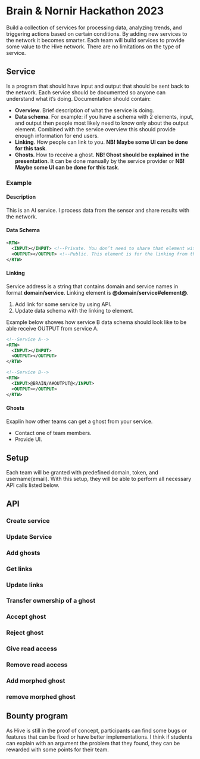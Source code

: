 # Brain & Nornir Hackathon 2023

Build a collection of services for processing data, analyzing trends, and triggering actions based on certain conditions. By adding new services to the network it becomes smarter. Each team will build services to provide some value to the Hive network. There are no limitations on the type of service.

## Service

Is a program that should have input and output that should be sent back to the network. Each service should be documented so anyone can understand what it’s doing. Documentation should contain:

  - **Overview**. Brief description of what the service is doing.
  - **Data schema**. For example: if you have a schema with 2 elements, input, and output then people most likely need to know only about the output element. Combined with the service overview this should provide enough information for end users.
  - **Linking**. How people can link to you. **NB! Maybe some UI can be done for this task**.
  - **Ghosts**. How to receive a ghost. **NB! Ghost should be explained in the presentation**. It can be done manually by the service provider or **NB! Maybe some UI can be done for this task**.
  
### Example

#### Description

This is an AI service. I process data from the sensor and share results with the network.

#### Data Schema

```xml
<RTW>
  <INPUT></INPUT> <!--Private. You don’t need to share that element with anyone else-->
  <OUTPUT></OUTPUT> <!--Public. This element is for the linking from the other services-->
</RTW>
```

#### Linking

Service address is a string that contains domain and service names in format **domain/service**.
Linking element is **@domain/service#element@**.

  1. Add link for some service by using API.
  2. Update data schema with the linking to element.
  
Example below showes how service B data schema should look like to be able receive OUTPUT from service A.

```xml
<!--Service A-->
<RTW>
  <INPUT></INPUT>
  <OUTPUT></OUTPUT>
</RTW>

<!--Service B-->
<RTW>
  <INPUT>@BRAIN/A#OUTPUT@</INPUT>
  <OUTPUT></OUTPUT>
</RTW>
```

#### Ghosts

Exaplin how other teams can get a ghost from your service.

  - Contact one of team members.
  - Provide UI.

## Setup

Each team will be granted with predefined domain, token, and username(email). With this setup, they will be able to perform all necessary API calls listed below.

## API

### Create service

### Update Service

### Add ghosts

### Get links

### Update links

### Transfer ownership of a ghost

### Accept ghost

### Reject ghost

### Give read access

### Remove read access

### Add morphed ghost

### remove morphed ghost

## Bounty program

As Hive is still in the proof of concept, participants can find some bugs or features that can be fixed or have better implementations. I think if students can explain with an argument the problem that they found, they can be rewarded with some points for their team.

